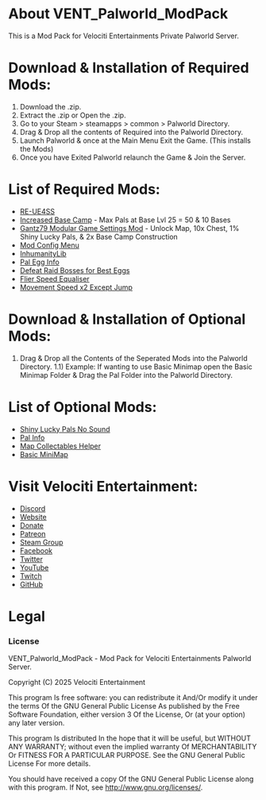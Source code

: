 # About VENT_Palworld_ModPack
This is a Mod Pack for Velociti Entertainments Private Palworld Server.

# Download & Installation of Required Mods:
1) Download the .zip.
2) Extract the .zip or Open the .zip.
3) Go to your Steam > steamapps > common > Palworld Directory.
4) Drag & Drop all the contents of Required into the Palworld Directory.
6) Launch Palworld & once at the Main Menu Exit the Game. (This installs the Mods)
7) Once you have Exited Palworld relaunch the Game & Join the Server.

# List of Required Mods:
* [RE-UE4SS]( https://github.com/UE4SS-RE/RE-UE4SS/releases )
* [Increased Base Camp]( https://palworldoptions.com/basecampmod/ ) - Max Pals at Base Lvl 25 = 50 & 10 Bases
* [Gantz79 Modular Game Settings Mod]( https://www.nexusmods.com/palworld/mods/836 ) - Unlock Map, 10x Chest, 1% Shiny Lucky Pals, & 2x Base Camp Construction
* [Mod Config Menu]( https://www.nexusmods.com/palworld/mods/577 )
* [InhumanityLib]( https://www.nexusmods.com/palworld/mods/1811 )
* [Pal Egg Info]( https://www.nexusmods.com/palworld/mods/1286 )
* [Defeat Raid Bosses for Best Eggs]( https://www.nexusmods.com/palworld/mods/1770 )
* [Flier Speed Equaliser]( https://www.nexusmods.com/palworld/mods/2039 )
* [Movement Speed x2 Except Jump]( https://www.nexusmods.com/palworld/mods/983 )

# Download & Installation of Optional Mods:
1) Drag & Drop all the Contents of the Seperated Mods into the Palworld Directory.
	1.1) Example: If wanting to use Basic Minimap open the Basic Minimap Folder & Drag the Pal Folder into the Palworld Directory.

# List of Optional Mods:
* [Shiny Lucky Pals No Sound]( https://www.nexusmods.com/palworld/mods/124 )
* [Pal Info]( https://www.nexusmods.com/palworld/mods/178 )
* [Map Collectables Helper]( https://www.nexusmods.com/palworld/mods/466 )
* [Basic MiniMap]( https://www.nexusmods.com/palworld/mods/146 )

# Visit Velociti Entertainment:
* [Discord]( https://discord.velocitientertainment.com )
* [Website]( https://www.velocitientertainment.com )
* [Donate]( https://velocitientertainment.weebly.com/donations.html )
* [Patreon]( https://www.patreon.com/VelocitiEntertainment?fan_landing=true )
* [Steam Group]( https://steamcommunity.com/groups/velocitientertainment )
* [Facebook]( https://facebook.com/VelocitiEntertainment )
* [Twitter]( https://twitter.com/VelocitiEnt )
* [YouTube]( https://youtube.com/user/HumanTree92 )
* [Twitch]( https://twitch.tv/humantree92 )
* [GitHub]( https://github.com/HumanTree92 )

# Legal
### License
VENT_Palworld_ModPack - Mod Pack for Velociti Entertainments Palworld Server.

Copyright (C) 2025 Velociti Entertainment

This program Is free software: you can redistribute it And/Or modify it under the terms Of the GNU General Public License As published by the Free Software Foundation, either version 3 Of the License, Or (at your option) any later version.

This program Is distributed In the hope that it will be useful, but WITHOUT ANY WARRANTY; without even the implied warranty Of MERCHANTABILITY Or FITNESS FOR A PARTICULAR PURPOSE. See the GNU General Public License For more details.

You should have received a copy Of the GNU General Public License along with this program. If Not, see http://www.gnu.org/licenses/.